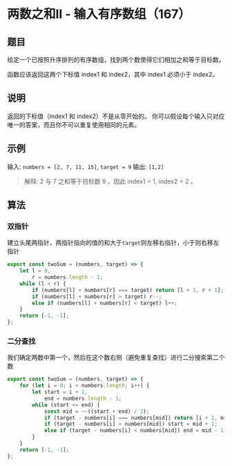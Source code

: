 # 两数之和II - 输入有序数组（167）

## 题目

给定一个已按照升序排列的有序数组，找到两个数使得它们相加之和等于目标数。

函数应该返回这两个下标值 index1 和 index2，其中 index1 必须小于 index2。

## 说明

返回的下标值（index1 和 index2）不是从零开始的。
你可以假设每个输入只对应唯一的答案，而且你不可以重复使用相同的元素。

## 示例

输入: `numbers = [2, 7, 11, 15]`, `target = 9`
输出: `[1,2]`
> 解释: 2 与 7 之和等于目标数 9 。因此 index1 = 1, index2 = 2 。

## 算法

### 双指针

建立头尾两指针，两指针指向的值的和大于`target`则左移右指针，小于则右移左指针

```js
export const twoSum = (numbers, target) => {
	let l = 0,
		r = numbers.length - 1;
	while (l < r) {
		if (numbers[l] + numbers[r] === target) return [l + 1, r + 1];
		if (numbers[l] + numbers[r] > target) r--;
		else if (numbers[l] + numbers[r] < target) l++;
	}
	return [-1, -1];
};
```

### 二分查找

我们确定两数中第一个，然后在这个数右侧（避免重复查找）进行二分搜索第二个数

```js
export const twoSum = (numbers, target) => {
	for (let i = 0; i < numbers.length; i++) {
		let start = i + 1,
			end = numbers.length - 1;
		while (start <= end) {
			const mid = ~~((start + end) / 2);
			if (target - numbers[i] === numbers[mid]) return [i + 1, mid + 1];
			if (target - numbers[i] > numbers[mid]) start = mid + 1;
			else if (target - numbers[i] < numbers[mid]) end = mid - 1;
		}
	}
	return [-1, -1];
};
```